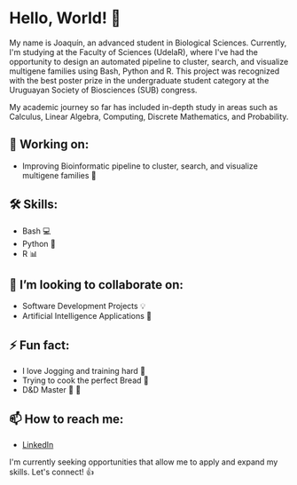 # Hello, World! 👋

My name is Joaquín, an advanced student in Biological Sciences. Currently, I'm studying at the Faculty of Sciences (UdelaR), where I've had the opportunity to design an automated pipeline to cluster, search, and visualize multigene families using Bash, Python and R. This project was recognized with the best poster prize in the undergraduate student category at the Uruguayan Society of Biosciences (SUB) congress.

My academic journey so far has included in-depth study in areas such as Calculus, Linear Algebra, Computing, Discrete Mathematics, and Probability.

## 🔭 Working on:
- Improving Bioinformatic pipeline to cluster, search, and visualize multigene families 🧬

## 🛠 Skills:
- Bash 💻
- Python 🐍
- R 📊

## 🎯 I’m looking to collaborate on:
- Software Development Projects 💡
- Artificial Intelligence Applications 🧠

## ⚡ Fun fact:
- I love Jogging and training hard 🏃
- Trying to cook the perfect Bread 🍞
- D&D Master 🐉 🧙
 
## 📫 How to reach me:
- [LinkedIn](https://www.linkedin.com/in/joaquinpereira1994/)
 
I'm currently seeking opportunities that allow me to apply and expand my skills. Let's connect! 👍
  


<!--
**JPereira199/JPereira199** is a ✨ _special_ ✨ repository because its `README.md` (this file) appears on your GitHub profile.

[![](https://img.shields.io/badge/-schalkventer-blue?style=flat-square&logo=Linkedin&logoColor=white&link=https://www.linkedin.com/in/schalkventer/)](https://www.linkedin.com/in/schalkventer/) [![](https://img.shields.io/badge/-@schalkventer-03a57a?style=flat-square&labelColor=000000&logo=Medium&link=https://medium.com/@schalkventer)](https://medium.com/@schalkventer) [![](http://img.shields.io/badge/@schalkventer-red?logo=npm)](https://www.npmjs.com/~schalkventer) ![](https://img.shields.io/github/followers/schalkventer?label=Follow%20me%20on%20Github&style=social) 


Here are some ideas to get you started:

- 🔭 I’m currently working on ...
- 🌱 I’m currently learning ...
- 👯 I’m looking to collaborate on ...
- 🤔 I’m looking for help with ...
- 💬 Ask me about ...
- 📫 How to reach me: ...
- 😄 Pronouns: ...
- ⚡ Fun fact: ...
-->
